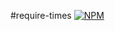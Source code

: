 #require-times
[![NPM](https://nodei.co/npm/require-times.png)](https://nodei.co/npm/require-times/)
